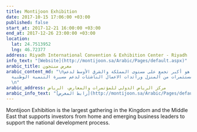 ```yaml
---
title: Montijoon Exhibition
date: 2017-10-15 17:06:00 +03:00
published: false
start_at: 2017-12-21 16:00:00 +03:00
end_at: 2017-12-26 23:00:00 +03:00
location:
  lat: 24.7513952
  lng: 46.72377
address: Riyadh International Convention & Exhibition Center - Riyadh
info_text: "[Website](http://montijoon.sa/Arabic/Pages/default.aspx)"
arabic_title: معرض منتجون
arabic_content_md: "\nمعرض منتجون هو أكبر تجمع على مستوى المملكة والشرق الأوسط لدعم
  المستثمرين و المستثمرات من المنزل ورائدات الاعمال الناشئات لدعم مسيرة التنمية الوطنية.
  \n"
arabic_address: مركز الرياض الدولي للمؤتمرات والمعارض، الرياض
arabic_info_text: "[رابط المعرض](http://montijoon.sa/Arabic/Pages/default.aspx)"
---
```


Montijoon Exhibition is the largest gathering in the Kingdom and the Middle East that supports investors from home and emerging business leaders to support the national development process.
